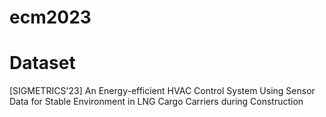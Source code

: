 # ecm2023
# Dataset
[SIGMETRICS'23] An Energy-efficient HVAC Control System Using Sensor Data for
Stable Environment in LNG Cargo Carriers during Construction
